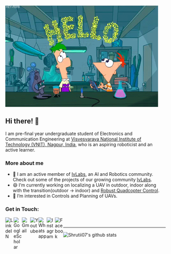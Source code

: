 ![GIF](https://github.com/Shrutii07/Shrutii07/blob/main/hi.gif)
## Hi there! 👋

I am pre-final year undergraduate student of Electronics and Communication Engineering at [Visvesvaraya National Institute of Technology (VNIT), Nagpur, India](http://vnit.ac.in/), who is an aspiring roboticist and an active learner.

### More about me
- 🔭 I am an active member of [IvLabs](https://www.ivlabs.in/), an AI and Robotics community. Check out some of the projects of our growing community [IvLabs](https://github.com/IvLabs).
- 😄 I’m currently working on localizing a UAV in outdoor, indoor along with the transition(outdoor -> indoor) and [Robust Quadcopter Control](https://github.com/IvLabs/robust_quadcopter_control).
- 🌱 I’m interested in Controls and Planning of UAVs.


### Get in Touch:

<a target="_blank" href="https://www.linkedin.com/in/shruti-murarka-b10a89190/">
  <img align="left" alt="LinkdeIN" width="26px" src="https://cdn2.iconfinder.com/data/icons/social-media-2285/512/1_Linkedin_unofficial_colored_svg-512.png" />
</a>
<a target="_blank" href="https://scholar.google.com/citations?user=EvEASw4AAAAJ&hl=en#d=gs_hdr_drw">
  <img align="left" alt="GoogleScholar" width="26px" src="https://cdn.worldvectorlogo.com/logos/google-scholar.svg" />
</a>
<a target="_blank" href="mailto:shrutimurarka9@gmail.com">
  <img align="left" alt="Gmail" width="26px" src="https://cdn4.iconfinder.com/data/icons/logos-brands-in-colors/48/google-gmail-512.png" />
</a>
<a target="_blank" href="https://www.youtube.com/channel/UC3OTBsoRdkN58qYLNnGvCCw">
  <img align="left" alt="Youtube" width="26px" src="https://cdn2.iconfinder.com/data/icons/social-media-2285/512/1_Youtube_colored_svg-512.png" />
</a>
<a target="_blank" href="https://api.whatsapp.com/send?phone=7249323112">
  <img align="left" alt="Whatsapp" width="26px" src="https://cdn2.iconfinder.com/data/icons/social-media-2285/512/1_Whatsapp2_colored_svg-512.png" />
</a>
<a target="_blank" href="https://www.instagram.com/shruti_murarka_/">
  <img align="left" alt="Instagram" width="26px" src="https://www.edigitalagency.com.au/wp-content/uploads/new-instagram-logo-png-transparent-light-e1607555930353.png" />
</a>
<a target="_blank" href="https://www.facebook.com/profile.php?id=100011663962810">
  <img align="left" alt="Facebook" width="26px" src="https://cdn2.iconfinder.com/data/icons/social-media-2285/512/1_Facebook_colored_svg_copy-512.png" />
</a>
</br>

---

![Shrutii07's github stats](https://github-readme-stats.vercel.app/api?username=Shrutii07&show_icons=true&theme=dark)
